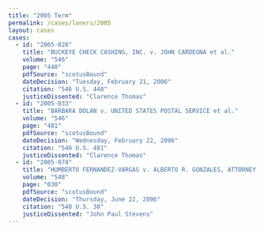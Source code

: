 ```yaml
---
title: "2005 Term"
permalink: /cases/loners/2005
layout: cases
cases:
  - id: "2005-028"
    title: "BUCKEYE CHECK CASHING, INC. v. JOHN CARDEGNA et al."
    volume: "546"
    page: "440"
    pdfSource: "scotusBound"
    dateDecision: "Tuesday, February 21, 2006"
    citation: "546 U.S. 440"
    justiceDissented: "Clarence Thomas"
  - id: "2005-033"
    title: "BARBARA DOLAN v. UNITED STATES POSTAL SERVICE et al."
    volume: "546"
    page: "481"
    pdfSource: "scotusBound"
    dateDecision: "Wednesday, February 22, 2006"
    citation: "546 U.S. 481"
    justiceDissented: "Clarence Thomas"
  - id: "2005-074"
    title: "HUMBERTO FERNANDEZ-VARGAS v. ALBERTO R. GONZALES, ATTORNEY GENERAL"
    volume: "548"
    page: "030"
    pdfSource: "scotusBound"
    dateDecision: "Thursday, June 22, 2006"
    citation: "548 U.S. 30"
    justiceDissented: "John Paul Stevens"
---
```

